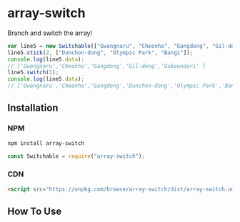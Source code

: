 # array-switch
Branch and switch the array!
```js
var line5 = new Switchable(["Gwangnaru", "Cheonho", "Gangdong", "Gil-dong", "Gubeundari"]);
line5.stick(2, ["Dunchon-dong", "Olympic Park", "Bangi"]);
console.log(line5.data); 
// ['Gwangnaru','Cheonho','Gangdong','Gil-dong','Gubeundari' ]
line5.switch(1);
console.log(line5.data); 
// ['Gwangnaru','Cheonho','Gangdong','Dunchon-dong','Olympic Park','Bangi']
```
## Installation
### NPM
```bash
npm install array-switch
```
```js
const Switchable = require("array-switch");
```
### CDN
```html
<script src="https://unpkg.com/browse/array-switch/dist/array-switch.umd.js"></script>
```
## How To Use
```js

```
